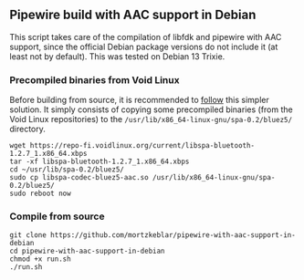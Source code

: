 ## Pipewire build with AAC support in Debian

This script takes care of the compilation of libfdk and pipewire with AAC support, since the official Debian package versions do not include it (at least not by default). This was tested on Debian 13 Trixie.


### Precompiled binaries from Void Linux 

Before building from source, it is recommended to [follow](https://www.reddit.com/r/linuxaudio/comments/11fgoqq/how_to_enable_bluetooth_aac_codec_in_pipewire/) this simpler solution. It simply consists of copying some precompiled binaries (from the Void Linux repositories) to the `/usr/lib/x86_64-linux-gnu/spa-0.2/bluez5/` directory.

```
wget https://repo-fi.voidlinux.org/current/libspa-bluetooth-1.2.7_1.x86_64.xbps
tar -xf libspa-bluetooth-1.2.7_1.x86_64.xbps
cd ~/usr/lib/spa-0.2/bluez5/
sudo cp libspa-codec-bluez5-aac.so /usr/lib/x86_64-linux-gnu/spa-0.2/bluez5/
sudo reboot now

```


### Compile from source


```
git clone https://github.com/mortzkeblar/pipewire-with-aac-support-in-debian
cd pipewire-with-aac-support-in-debian 
chmod +x run.sh
./run.sh

```
